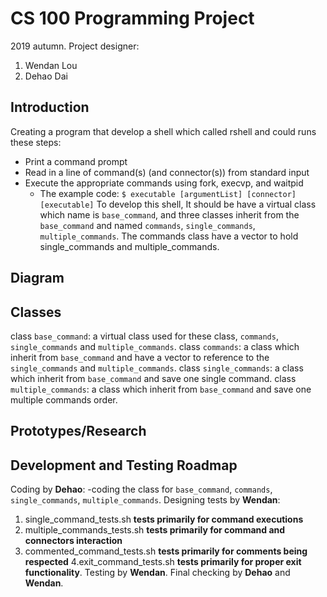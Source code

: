 # CS 100 Programming Project
2019 autumn.
Project designer:
1. Wendan Lou
2. Dehao Dai
## Introduction
Creating a program that develop a shell which called rshell and could runs these steps:
- Print a command prompt
- Read in a line of command(s) (and connector(s)) from standard input
- Execute the appropriate commands using fork, execvp, and waitpid
  - The example code: 
  `$ executable [argumentList] [connector] [executable]`
To develop this shell, It should be have a virtual class which name is `base_command`, and three classes inherit from the `base_command` and named `commands`, `single_commands`, `multiple_commands`. The commands class have a vector to hold single_commands and multiple_commands. 
## Diagram

## Classes
class `base_command`: a virtual class used for these class, `commands`, `single_commands` and `multiple_commands`.
class `commands`: a class which inherit from `base_command` and have a vector to reference to the `single_commands` and `multiple_commands`.
class `single_commands`: a class which inherit from `base_command` and save one single command.
class `multiple_commands`: a class which inherit from `base_command` and save one multiple commands order.
## Prototypes/Research

## Development and Testing Roadmap
Coding by **Dehao**:
-coding the class for `base_command`, `commands`, `single_commands`, `multiple_commands`.
Designing tests by **Wendan**:
1. single_command_tests.sh **tests primarily for command executions**
2. multiple_commands_tests.sh **tests primarily for command and connectors interaction**
3. commented_command_tests.sh **tests primarily for comments being respected**
4.exit_command_tests.sh **tests primarily for proper exit functionality**.
Testing by **Wendan**.
Final checking by **Dehao** and **Wendan**.
